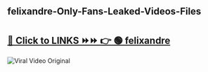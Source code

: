 
 ## felixandre-Only-Fans-Leaked-Videos-Files

# <h2><a href="https://mediaupload.pro?felixandre">🔗 Click to LINKS ⏩⏩ 👉 🟢 felixandre </a></h2>

<a href="https://mediaupload.pro?felixandre" rel="nofollow" data-target="animated-image.originalLink"><img src="https://i.ibb.co.com/xMMVF88/686577567.gif" alt="Viral Video Original" style="max-width: 100%; display: inline-block;" data-target="animated-image.originalImage"></a>